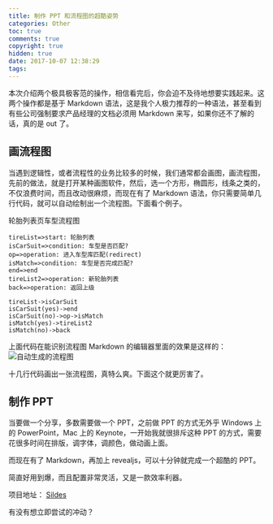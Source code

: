 ```yaml
---
title: 制作 PPT 和流程图的超酷姿势
categories: Other
toc: true
comments: true
copyright: true
hidden: true
date: 2017-10-07 12:38:29
tags:
---
```



本次介绍两个极具极客范的操作，相信看完后，你会迫不及待地想要实践起来。这两个操作都是基于 Markdown 语法，这是我个人极力推荐的一种语法，甚至看到有些公司强制要求产品经理的文档必须用 Markdown 来写，如果你还不了解的话，真的是 out 了。

<!--more-->

## 画流程图

当遇到逻辑性，或者流程性的业务比较多的时候，我们通常都会画图，画流程图，先前的做法，就是打开某种画图软件，然后，选一个方形，椭圆形，线条之类的，不仅浪费时间，而且改动很麻烦，而现在有了 Markdown 语法，你只需要简单几行代码，就可以自动绘制出一个流程图。下面看个例子。

轮胎列表页车型流程图

```
tireList=>start: 轮胎列表
isCarSuit=>condition: 车型是否匹配?
op=>operation: 进入车型库匹配(redirect)
isMatch=>condition: 车型是否完成匹配?
end=>end
tireList2=>operation: 新轮胎列表
back=>operation: 返回上级

tireList->isCarSuit
isCarSuit(yes)->end
isCarSuit(no)->op->isMatch
isMatch(yes)->tireList2
isMatch(no)->back
```

上面代码在能识别流程图 Markdown 的编辑器里面的效果是这样的：
![自动生成的流程图](https://user-images.githubusercontent.com/8939151/111025209-9eea3800-841d-11eb-9c8f-403d89c312fa.png)

十几行代码画出一张流程图，真特么爽。下面这个就更厉害了。

## 制作 PPT

当要做一个分享，多数需要做一个 PPT，之前做 PPT 的方式无外乎 Windows 上的 PowerPoint，Mac 上的 Keynote，一开始我就很排斥这种 PPT 的方式，需要花很多时间在排版，调字体，调颜色，做动画上面。

而现在有了 Markdown，再加上 revealjs，可以十分钟就完成一个超酷的 PPT。

简直好用到爆，而且配置非常灵活，又是一款效率利器。

项目地址： [Sildes](https://github.com/mjd507/Sildes)

有没有想立即尝试的冲动？


